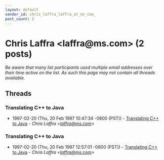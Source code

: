 ```yaml
---
layout: default
sender_id: chris_laffra_laffra_at_ms_com_
post_count: 2
---
```


# Chris Laffra <laffra<span>@</span>ms.com> (2 posts)

_Be aware that many list participants used multiple email addresses over their time active on the list. As such this page may not contain all threads available._

## Threads

### Translating C++ to Java
+ 1997-02-20 (Thu, 20 Feb 1997 10:47:34 -0800 (PST)) - [Translating C++ to Java](/archive/1997/02/6dc7d03bbdfe58132f4ab1fb01189831be8b30603bee169aa607e0ee7ac7ce2c) - _Chris Laffra \<laffra@ms.com\>_

### Translating C++ to Java
+ 1997-02-20 (Thu, 20 Feb 1997 12:57:01 -0800 (PST)) - [Translating C++ to Java](/archive/1997/02/18cef201888568379faa1f05258fc684920b8e442b777cd3fb48416c8ac86b26) - _Chris Laffra \<laffra@ms.com\>_

